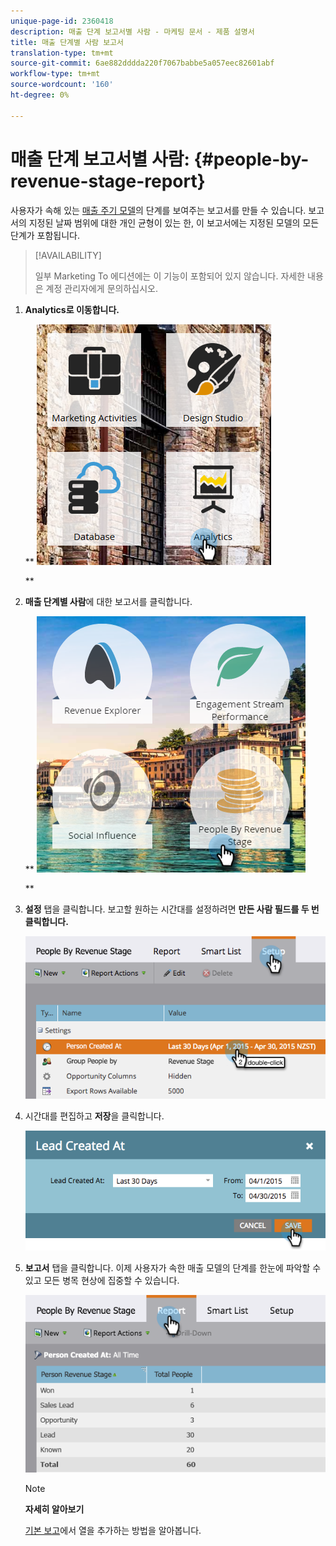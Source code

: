```yaml
---
unique-page-id: 2360418
description: 매출 단계 보고서별 사람 - 마케팅 문서 - 제품 설명서
title: 매출 단계별 사람 보고서
translation-type: tm+mt
source-git-commit: 6ae882dddda220f7067babbe5a057eec82601abf
workflow-type: tm+mt
source-wordcount: '160'
ht-degree: 0%

---
```



# 매출 단계 보고서별 사람: {#people-by-revenue-stage-report}

사용자가 속해 있는 [매출 주기 모델](https://docs.marketo.com/display/docs/revenue+cycle+models)의 단계를 보여주는 보고서를 만들 수 있습니다. 보고서의 지정된 날짜 범위에 대한 개인 균형이 있는 한, 이 보고서에는 지정된 모델의 모든 단계가 포함됩니다.

>[!AVAILABILITY]
>
>
>일부 Marketing To 에디션에는 이 기능이 포함되어 있지 않습니다. 자세한 내용은 계정 관리자에게 문의하십시오.

1. **Analytics로 이동합니다.**

   ** ![](assets/image2017-3-27-15-3a43-3a55.png)

   **

1. **매출 단계별 사람**&#x200B;에 대한 보고서를 클릭합니다.

   ** ![](assets/image2017-3-27-15-3a46-3a27.png)

   **

1. **설정** 탭을 클릭합니다. 보고할 원하는 시간대를 설정하려면 **만든 사람 필드를 두 번 클릭합니다.**

   ![](assets/image2017-3-28-8-3a6-3a23.png)

1. 시간대를 편집하고 **저장**&#x200B;을 클릭합니다.

   ![](assets/image2015-4-29-12-3a11-3a31.png)

1. **보고서** 탭을 클릭합니다. 이제 사용자가 속한 매출 모델의 단계를 한눈에 파악할 수 있고 모든 병목 현상에 집중할 수 있습니다.

   ![](assets/image2017-3-28-8-3a6-3a48.png)

   >[!NOTE]
   >
   >**자세히 알아보기**
   >
   >
   >[기본 보고](https://docs.marketo.com/display/docs/basic+reporting)에서 열을 추가하는 방법을 알아봅니다.

